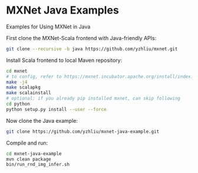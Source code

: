 # MXNet Java Examples
Examples for Using MXNet in Java

First clone the MXNet-Scala frontend with Java-friendly APIs:

```bash
git clone --recursive -b java https://github.com/yzhliu/mxnet.git
```

Install Scala frontend to local Maven repository:

```bash
cd mxnet
# to config, refer to https://mxnet.incubator.apache.org/install/index.html
make -j4
make scalapkg
make scalainstall
# optional: if you already pip installed mxnet, can skip following
cd python
python setup.py install --user --force
```

Now clone the Java example:

```bash
git clone https://github.com/yzhliu/mxnet-java-example.git
```

Compile and run:

```bash
cd mxnet-java-example
mvn clean package
bin/run_rnd_img_infer.sh
``` 